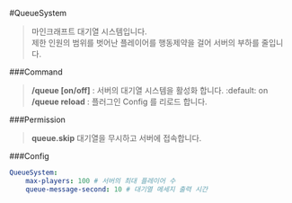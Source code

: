 #QueueSystem

> 마인크래프트 대기열 시스템입니다.  
> 제한 인원의 범위를 벗어난 플레이어를 행동제약을 걸어 서버의 부하를 줄입니다.

###Command
> **/queue [on/off]** : 서버의 대기열 시스템을 활성화 합니다. :default: on  
> **/queue reload** : 플러그인 Config 를 리로드 합니다.

###Permission
> **queue.skip** 대기열을 무시하고 서버에 접속합니다.

###Config
```yaml
QueueSystem:
    max-players: 100 # 서버의 최대 플레이어 수
    queue-message-second: 10 # 대기열 메세지 출력 시간
```